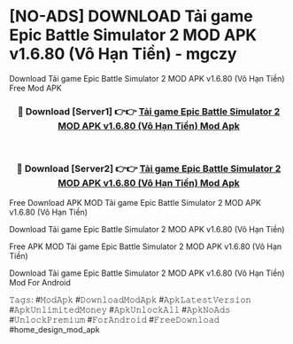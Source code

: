 # [NO-ADS] DOWNLOAD Tải game Epic Battle Simulator 2 MOD APK v1.6.80 (Vô Hạn Tiền) - mgczy
Download Tải game Epic Battle Simulator 2 MOD APK v1.6.80 (Vô Hạn Tiền) Free Mod APK

<div align="center">
<h3>🔴 Download [Server1] 👉👉 <a href="https://apk-comot.site?title=Tải_game_Epic_Battle_Simulator_2_MOD_APK_v1.6.80_(Vô_Hạn_Tiền)">Tải game Epic Battle Simulator 2 MOD APK v1.6.80 (Vô Hạn Tiền) Mod Apk</a></h3><br>

<h3>🔴 Download [Server2] 👉👉 <a href="https://apk-comot.site?title=Tải_game_Epic_Battle_Simulator_2_MOD_APK_v1.6.80_(Vô_Hạn_Tiền)">Tải game Epic Battle Simulator 2 MOD APK v1.6.80 (Vô Hạn Tiền) Mod Apk</a></h3>
</div>


Free Download APK MOD Tải game Epic Battle Simulator 2 MOD APK v1.6.80 (Vô Hạn Tiền)

Download Tải game Epic Battle Simulator 2 MOD APK v1.6.80 (Vô Hạn Tiền) 

Free APK MOD Tải game Epic Battle Simulator 2 MOD APK v1.6.80 (Vô Hạn Tiền) 

Download Tải game Epic Battle Simulator 2 MOD APK v1.6.80 (Vô Hạn Tiền) Mod For Android

𝚃𝚊𝚐𝚜: #𝙼𝚘𝚍𝙰𝚙𝚔 #𝙳𝚘𝚠𝚗𝚕𝚘𝚊𝚍𝙼𝚘𝚍𝙰𝚙𝚔 #𝙰𝚙𝚔𝙻𝚊𝚝𝚎𝚜𝚝𝚅𝚎𝚛𝚜𝚒𝚘𝚗 #𝙰𝚙𝚔𝚄𝚗𝚕𝚒𝚖𝚒𝚝𝚎𝚍𝙼𝚘𝚗𝚎𝚢 #𝙰𝚙𝚔𝚄𝚗𝚕𝚘𝚌𝚔𝙰𝚕𝚕 #𝙰𝚙𝚔𝙽𝚘𝙰𝚍𝚜 #𝚄𝚗𝚕𝚘𝚌𝚔𝙿𝚛𝚎𝚖𝚒𝚞𝚖 #𝙵𝚘𝚛𝙰𝚗𝚍𝚛𝚘𝚒𝚍 #𝙵𝚛𝚎𝚎𝙳𝚘𝚠𝚗𝚕𝚘𝚊𝚍 #home_design_mod_apk